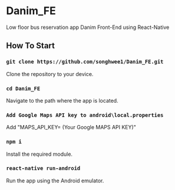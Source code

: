 # Danim_FE

Low floor bus reservation app Danim Front-End using React-Native

## How To Start

### `git clone https://github.com/songhwee1/Danim_FE.git`

Clone the repository to your device.

### `cd Danim_FE`

Navigate to the path where the app is located.

### `Add Google Maps API key to android\local.properties`

Add "MAPS_API_KEY= (Your Google MAPS API KEY)"

### `npm i`

Install the required module.

### `react-native run-android`

Run the app using the Android emulator.
